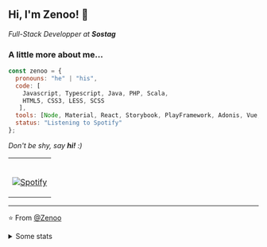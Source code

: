 ## Hi, I'm Zenoo! 👋

<p><em>Full-Stack Developper at <strong>Sostag</strong></em></p>



### A little more about me...  

```javascript
const zenoo = {
  pronouns: "he" | "his",
  code: [
    Javascript, Typescript, Java, PHP, Scala,
    HTML5, CSS3, LESS, SCSS
   ],
  tools: [Node, Material, React, Storybook, PlayFramework, Adonis, Vue, AWS],
  status: "Listening to Spotify"
};
```

<em>Don't be shy, say <b>hi!</b> :)</em>


<table width="100%"> 
  <tr>
  <td>
      
&nbsp; <br> [![Spotify](https://novatorem-lovat-eta.vercel.app/api/spotify)](https://open.spotify.com/user/zenoo0)

  </td>
  </table>

---

⭐️ From [@Zenoo](https://github.com/Zenoo)

<details>
  <summary>Some stats</summary>
  
  ![Zenoo's github stats](https://github-readme-stats.vercel.app/api/top-langs/?username=Zenoo&hide=php&layout=compact&theme=dark)  
  ![Zenoo's github stats](https://github-readme-stats.vercel.app/api?username=zenoo&show_icons=true&count_private=true&include_all_commits=true&theme=dark)
</details>
